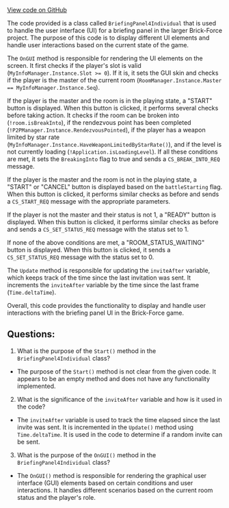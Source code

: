 [View code on GitHub](https://github.com/TieHaxJan/Brick-Force/Assembly-CSharp\BriefingPanel4Individual.cs)

The code provided is a class called `BriefingPanel4Individual` that is used to handle the user interface (UI) for a briefing panel in the larger Brick-Force project. The purpose of this code is to display different UI elements and handle user interactions based on the current state of the game.

The `OnGUI` method is responsible for rendering the UI elements on the screen. It first checks if the player's slot is valid (`MyInfoManager.Instance.Slot >= 0`). If it is, it sets the GUI skin and checks if the player is the master of the current room (`RoomManager.Instance.Master == MyInfoManager.Instance.Seq`). 

If the player is the master and the room is in the playing state, a "START" button is displayed. When this button is clicked, it performs several checks before taking action. It checks if the room can be broken into (`!room.isBreakInto`), if the rendezvous point has been completed (`!P2PManager.Instance.RendezvousPointed`), if the player has a weapon limited by star rate (`MyInfoManager.Instance.HaveWeaponLimitedByStarRate()`), and if the level is not currently loading (`!Application.isLoadingLevel`). If all these conditions are met, it sets the `BreakingInto` flag to true and sends a `CS_BREAK_INTO_REQ` message.

If the player is the master and the room is not in the playing state, a "START" or "CANCEL" button is displayed based on the `battleStarting` flag. When this button is clicked, it performs similar checks as before and sends a `CS_START_REQ` message with the appropriate parameters.

If the player is not the master and their status is not 1, a "READY" button is displayed. When this button is clicked, it performs similar checks as before and sends a `CS_SET_STATUS_REQ` message with the status set to 1.

If none of the above conditions are met, a "ROOM_STATUS_WAITING" button is displayed. When this button is clicked, it sends a `CS_SET_STATUS_REQ` message with the status set to 0.

The `Update` method is responsible for updating the `inviteAfter` variable, which keeps track of the time since the last invitation was sent. It increments the `inviteAfter` variable by the time since the last frame (`Time.deltaTime`).

Overall, this code provides the functionality to display and handle user interactions with the briefing panel UI in the Brick-Force game.
## Questions: 
 1. What is the purpose of the `Start()` method in the `BriefingPanel4Individual` class?
- The purpose of the `Start()` method is not clear from the given code. It appears to be an empty method and does not have any functionality implemented.

2. What is the significance of the `inviteAfter` variable and how is it used in the code?
- The `inviteAfter` variable is used to track the time elapsed since the last invite was sent. It is incremented in the `Update()` method using `Time.deltaTime`. It is used in the code to determine if a random invite can be sent.

3. What is the purpose of the `OnGUI()` method in the `BriefingPanel4Individual` class?
- The `OnGUI()` method is responsible for rendering the graphical user interface (GUI) elements based on certain conditions and user interactions. It handles different scenarios based on the current room status and the player's role.